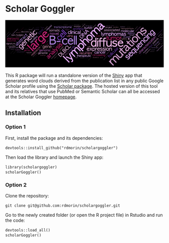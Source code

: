 # Scholar Goggler
![Ryan Morin](img/banner.png)

This R package will run a standalone version of the [Shiny](https://shiny.posit.co/) app that generates word clouds derived from the publication list in any public Google Scholar profile using the [Scholar package](https://github.com/jkeirstead/scholar). The hosted version of this tool and its relatives that use PubMed or Semantic Scholar can all be accessed at the Scholar Goggler [homepage](https://scholargoggler.com/).

## Installation

### Option 1

First, install the package and its dependencies:
```
devtools::install_github("rdmorin/scholargoggler")
```
Then load the library and launch the Shiny app:
```
library(scholargoggler)
scholarGoggler()
```

### Option 2

Clone the repository:
```
git clone git@github.com:rdmorin/scholargoggler.git
```

Go to the newly created folder (or open the R project file) in Rstudio and run the code:

```
devtools::load_all()
scholarGoggler()
```

